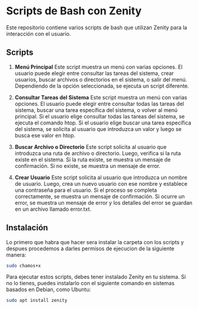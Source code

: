 # Scripts de Bash con Zenity

Este repositorio contiene varios scripts de bash que utilizan Zenity para la interacción con el usuario.

## Scripts

1. **Menú Principal**
   Este script muestra un menú con varias opciones. El usuario puede elegir entre consultar las tareas del sistema, crear usuarios, buscar archivos o directorios en el sistema, o salir del menú. Dependiendo de la opción seleccionada, se ejecuta un script diferente.

2. **Consultar Tareas del Sistema**
   Este script muestra un menú con varias opciones. El usuario puede elegir entre consultar todas las tareas del sistema, buscar una tarea específica del sistema, o volver al menú principal. Si el usuario elige consultar todas las tareas del sistema, se ejecuta el comando htop. Si el usuario elige buscar una tarea específica del sistema, se solicita al usuario que introduzca un valor y luego se busca ese valor en htop.

3. **Buscar Archivo o Directorio**
   Este script solicita al usuario que introduzca una ruta de archivo o directorio. Luego, verifica si la ruta existe en el sistema. Si la ruta existe, se muestra un mensaje de confirmación. Si no existe, se muestra un mensaje de error.

4. **Crear Usuario**
   Este script solicita al usuario que introduzca un nombre de usuario. Luego, crea un nuevo usuario con ese nombre y establece una contraseña para el usuario. Si el proceso se completa correctamente, se muestra un mensaje de confirmación. Si ocurre un error, se muestra un mensaje de error y los detalles del error se guardan en un archivo llamado error.txt.

## Instalación

Lo primero que habra que hacer sera instalar la carpeta con los scripts y despues procedemos a darles permisos de ejecucion de la siguiente manera:

```bash
sudo chamos+x
```
Para ejecutar estos scripts, debes tener instalado Zenity en tu sistema. Si no lo tienes, puedes instalarlo con el siguiente comando en sistemas basados en Debian, como Ubuntu:

```bash
sudo apt install zenity
